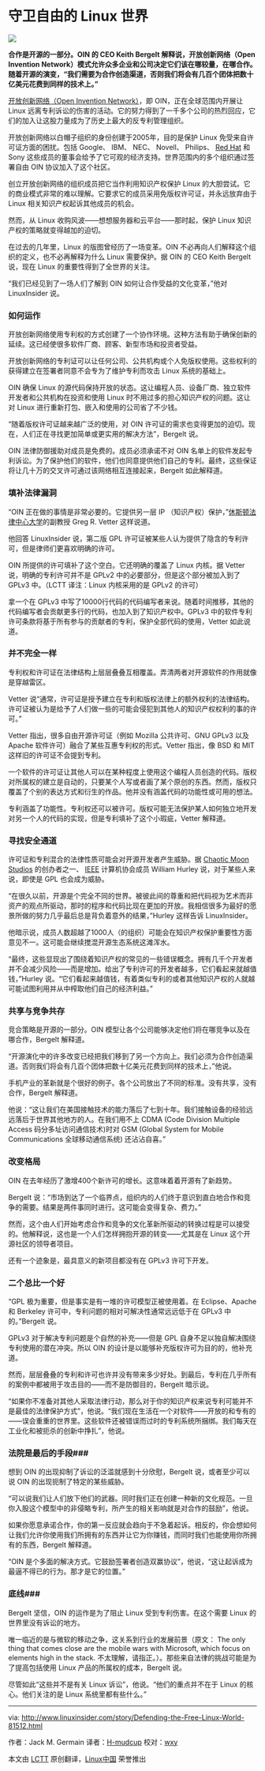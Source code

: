 守卫自由的 Linux 世界
================================================================================
![](http://www.linuxinsider.com/ai/908455/open-invention-network.jpg)

**合作是开源的一部分。OIN 的 CEO Keith Bergelt 解释说，开放创新网络（Open Invention Network）模式允许众多企业和公司决定它们该在哪较量，在哪合作。随着开源的演变，“我们需要为合作创造渠道，否则我们将会有几百个团体把数十亿美元花费到同样的技术上。”**

[开放创新网络（Open Invention Network）][1]，即 OIN，正在全球范围内开展让 Linux 远离专利诉讼的伤害的活动。它的努力得到了一千多个公司的热烈回应，它们的加入让这股力量成为了历史上最大的反专利管理组织。

开放创新网络以白帽子组织的身份创建于2005年，目的是保护 Linux 免受来自许可证方面的困扰。包括 Google、 IBM、 NEC、 Novell、 Philips、 [Red Hat][2] 和 Sony 这些成员的董事会给予了它可观的经济支持。世界范围内的多个组织通过签署自由 OIN 协议加入了这个社区。

创立开放创新网络的组织成员把它当作利用知识产权保护 Linux 的大胆尝试。它的商业模式非常的难以理解。它要求它的成员采用免版权许可证，并永远放弃由于 Linux 相关知识产权起诉其他成员的机会。

然而，从 Linux 收购风波——想想服务器和云平台——那时起，保护 Linux 知识产权的策略就变得越加的迫切。

在过去的几年里，Linux 的版图曾经历了一场变革。OIN 不必再向人们解释这个组织的定义，也不必再解释为什么 Linux 需要保护。据 OIN 的 CEO Keith Bergelt 说，现在 Linux 的重要性得到了全世界的关注。

“我们已经见到了一场人们了解到 OIN 如何让合作受益的文化变革，”他对 LinuxInsider 说。

### 如何运作 ###

开放创新网络使用专利权的方式创建了一个协作环境。这种方法有助于确保创新的延续。这已经使很多软件厂商、顾客、新型市场和投资者受益。

开放创新网络的专利证可以让任何公司、公共机构或个人免版权使用。这些权利的获得建立在签署者同意不会专为了维护专利而攻击 Linux 系统的基础上。

OIN 确保 Linux 的源代码保持开放的状态。这让编程人员、设备厂商、独立软件开发者和公共机构在投资和使用 Linux 时不用过多的担心知识产权的问题。这让对 Linux 进行重新打包、嵌入和使用的公司省了不少钱。

“随着版权许可证越来越广泛的使用，对 OIN 许可证的需求也变得更加的迫切。现在，人们正在寻找更加简单或更实用的解决方法”，Bergelt 说。

OIN 法律防御援助对成员是免费的。成员必须承诺不对 OIN 名单上的软件发起专利诉讼。为了保护他们的软件，他们也同意提供他们自己的专利。最终，这些保证将让几十万的交叉许可通过该网络相互连接起来，Bergelt 如此解释道。

### 填补法律漏洞 ###

“OIN 正在做的事情是非常必要的。它提供另一层 IP （知识产权）保护，”[休斯顿法律中心大学][3]的副教授 Greg R. Vetter 这样说道。

他回答 LinuxInsider 说，第二版 GPL 许可证被某些人认为提供了隐含的专利许可，但是律师们更喜欢明确的许可。

OIN 所提供的许可填补了这个空白。它还明确的覆盖了 Linux 内核。据 Vetter 说，明确的专利许可并不是 GPLv2 中的必要部分，但是这个部分被加入到了 GPLv3 中。（LCTT 译注：Linux 内核采用的是 GPLv2 的许可）

拿一个在 GPLv3 中写了10000行代码的代码编写者来说。随着时间推移，其他的代码编写者会贡献更多行的代码，也加入到了知识产权中。GPLv3 中的软件专利许可条款将基于所有参与的贡献者的专利，保护全部代码的使用，Vetter 如此说道。

### 并不完全一样 ###

专利权和许可证在法律结构上层层叠叠互相覆盖。弄清两者对开源软件的作用就像是穿越雷区。

Vetter 说“通常，许可证是授予建立在专利和版权法律上的额外权利的法律结构。许可证被认为是给予了人们做一些的可能会侵犯到其他人的知识产权权利的事的许可。”

Vetter 指出，很多自由开源许可证（例如 Mozilla 公共许可、GNU GPLv3 以及 Apache 软件许可）融合了某些互惠专利权的形式。Vetter 指出，像 BSD 和 MIT 这样旧的许可证不会提到专利。

一个软件的许可证让其他人可以在某种程度上使用这个编程人员创造的代码。版权对所属权的建立是自动的，只要某个人写或者画了某个原创的东西。然而，版权只覆盖了个别的表达方式和衍生的作品。他并没有涵盖代码的功能性或可用的想法。

专利涵盖了功能性。专利权还可以被许可。版权可能无法保护某人如何独立地开发对另一个人的代码的实现，但是专利填补了这个小瑕疵，Vetter 解释道。

### 寻找安全通道 ###

许可证和专利混合的法律性质可能会对开源开发者产生威胁。据 [Chaotic Moon Studios][4] 的创办者之一、 [IEEE][5] 计算机协会成员 William Hurley 说，对于某些人来说，即使是 GPL 也会成为威胁。

“在很久以前，开源是个完全不同的世界。被彼此间的尊重和把代码视为艺术而非资产的观点所驱动，那时的程序和代码比现在更加的开放。我相信很多为最好的愿景所做的努力几乎最后总是背负着意外的结果，”Hurley 这样告诉 LinuxInsider。

他暗示说，成员人数超越了1000人（的组织）可能会在知识产权保护重要性方面意见不一。这可能会继续搅混开源生态系统这滩浑水。

“最终，这些显现出了围绕着知识产权的常见的一些错误概念。拥有几千个开发者并不会减少风险——而是增加。给出了专利许可的开发者越多，它们看起来就越值钱，”Hurley 说。“它们看起来越值钱，有着类似专利的或者其他知识产权的人就越可能试图利用并从中榨取他们自己的经济利益。”

### 共享与竞争共存 ###

竞合策略是开源的一部分。OIN 模型让各个公司能够决定他们将在哪竞争以及在哪合作，Bergelt 解释道。

“开源演化中的许多改变已经把我们移到了另一个方向上。我们必须为合作创造渠道。否则我们将会有几百个团体把数十亿美元花费到同样的技术上，”他说。

手机产业的革新就是个很好的例子。各个公司放出了不同的标准。没有共享，没有合作，Bergelt 解释道。

他说：“这让我们在美国接触技术的能力落后了七到十年。我们接触设备的经验远远落后于世界其他地方的人。在我们用不上 CDMA (Code Division Multiple Access 码分多址访问通信技术)时对 GSM (Global System for Mobile Communications 全球移动通信系统) 还沾沾自喜。”

### 改变格局 ###

OIN 在去年经历了激增400个新许可的增长。这意味着着开源有了新趋势。

Bergelt 说：“市场到达了一个临界点，组织内的人们终于意识到直白地合作和竞争的需要。结果是两件事同时进行。这可能会变得复杂、费力。”

然而，这个由人们开始考虑合作和竞争的文化革新所驱动的转换过程是可以接受的。他解释说，这也是一个人们怎样拥抱开源的转变——尤其是在 Linux 这个开源社区的领导者项目。

还有一个迹象是，最具意义的新项目都没有在 GPLv3 许可下开发。

### 二个总比一个好 ###

“GPL 极为重要，但是事实是有一堆的许可模型正被使用着。在 Eclipse、Apache 和 Berkeley 许可中，专利问题的相对可解决性通常远远低于在 GPLv3 中的。”Bergelt 说。

GPLv3 对于解决专利问题是个自然的补充——但是 GPL 自身不足以独自解决围绕专利使用的潜在冲突。所以 OIN 的设计是以能够补充版权许可为目的的，他补充道。

然而，层层叠叠的专利和许可也许并没有带来多少好处。到最后，专利在几乎所有的案例中都被用于攻击目的——而不是防御目的，Bergelt 暗示说。

“如果你不准备对其他人采取法律行动，那么对于你的知识产权来说专利可能并不是最佳的法律保护方式”，他说。“我们现在生活在一个对软件——开放的和专有的——误会重重的世界里。这些软件还被错误而过时的专利系统所捆绑。我们每天在工业化和被扼杀的创新中挣扎”，他说。

### 法院是最后的手段###

想到 OIN 的出现抑制了诉讼的泛滥就感到十分欣慰，Bergelt 说，或者至少可以说 OIN 的出现扼制了特定的某些威胁。

“可以说我们让人们放下他们的武器。同时我们正在创建一种新的文化规范。一旦你入股这个模型中的非侵略专利，所产生的相关影响就是对合作的鼓励”，他说。

如果你愿意承诺合作，你的第一反应就会趋向于不急着起诉。相反的，你会想如何让我们允许你使用我们所拥有的东西并让它为你赚钱，而同时我们也能使用你所拥有的东西，Bergelt 解释道。

“OIN 是个多面的解决方式。它鼓励签署者创造双赢协议”，他说，“这让起诉成为最逼不得已的行为。那才是它的位置。”

### 底线###

Bergelt 坚信，OIN 的运作是为了阻止 Linux 受到专利伤害。在这个需要 Linux 的世界里没有诉讼的地方。

唯一临近的是与微软的移动之争，这关系到行业的发展前景（原文： The only thing that comes close are the mobile wars with Microsoft, which focus on elements high in the stack. 不太理解，请指正。）。那些来自法律的挑战可能是为了提高包括使用 Linux 产品的所属权的成本，Bergelt 说。

尽管如此“这些并不是有关 Linux 诉讼”，他说。“他们的重点并不在于 Linux 的核心。他们关注的是 Linux 系统里都有些什么。”

--------------------------------------------------------------------------------

via: http://www.linuxinsider.com/story/Defending-the-Free-Linux-World-81512.html

作者：Jack M. Germain
译者：[H-mudcup](https://github.com/H-mudcup)
校对：[wxy](https://github.com/wxy)

本文由 [LCTT](https://github.com/LCTT/TranslateProject) 原创翻译，[Linux中国](http://linux.cn/) 荣誉推出

[1]:http://www.openinventionnetwork.com/
[2]:http://www.redhat.com/
[3]:http://www.law.uh.edu/
[4]:http://www.chaoticmoon.com/
[5]:http://www.ieee.org/
